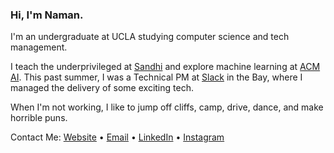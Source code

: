 ### Hi, I'm Naman.

I'm an undergraduate at UCLA studying computer science and tech management.

I teach the underprivileged at [Sandhi](https://sandhi-the-connect.github.io/) and explore machine learning at [ACM AI](https://www.uclaacm.com/). This past summer, I was a Technical PM at [Slack](https://slack.com/) in the Bay, where I managed the delivery of some exciting tech.

When I'm not working, I like to jump off cliffs, camp, drive, dance, and make horrible puns.

Contact Me: [Website](https://namanmodani.com/) • [Email](modani.naman@gmail.com) • [LinkedIn](https://www.linkedin.com/in/namanmodani/) • [Instagram](https://www.instagram.com/naman_modani/)
